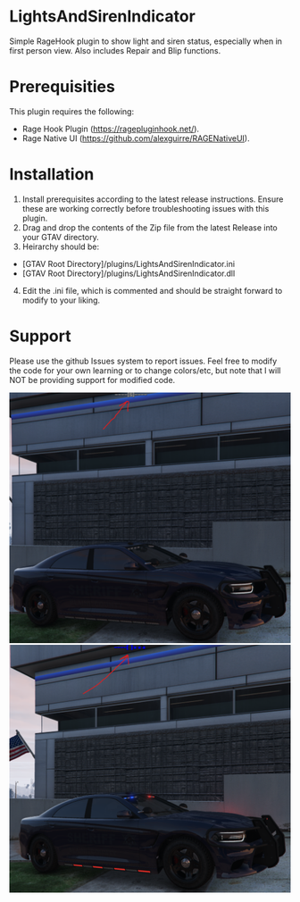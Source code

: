 # LightsAndSirenIndicator
Simple RageHook plugin to show light and siren status, especially when in first person view. Also includes Repair and Blip functions.

# Prerequisities
This plugin requires the following:
* Rage Hook Plugin (https://ragepluginhook.net/).
* Rage Native UI (https://github.com/alexguirre/RAGENativeUI).

# Installation
1. Install prerequisites according to the latest release instructions. Ensure these are working correctly before troubleshooting issues with this plugin.
2. Drag and drop the contents of the Zip file from the latest Release into your GTAV directory.
3. Heirarchy should be:
* [GTAV Root Directory]/plugins/LightsAndSirenIndicator.ini
* [GTAV Root Directory]/plugins/LightsAndSirenIndicator.dll
4. Edit the .ini file, which is commented and should be straight forward to modify to your liking.

# Support
Please use the github Issues system to report issues.
Feel free to modify the code for your own learning or to change colors/etc, but note that I will NOT be providing support for modified code.

![Lights On while Siren is Silent](https://raw.githubusercontent.com/Epidurality/LightsAndSirenIndicator/master/Extra/LightsOffSirenOn.png)
![Lights Off while Siren is Available](https://raw.githubusercontent.com/Epidurality/LightsAndSirenIndicator/master/Extra/LightsOnSirenOff.png)
